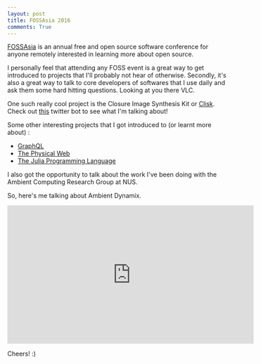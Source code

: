 ```yaml
---
layout: post
title: FOSSAsia 2016
comments: True
---
```


[FOSSAsia](http://2016.fossasia.org/) is an annual free and open source software conference for anyone remotely interested in learning more about open source. 

I personally feel that attending any FOSS event is a great way to get introduced to projects that I'll probably not hear of otherwise. Secondly, it's also a great way to talk to core developers of softwares that I use daily and ask them some hard hitting questions. Looking at you there VLC.   

One such really cool project is the Closure Image Synthesis Kit or [Clisk](https://github.com/mikera/clisk). Check out [this](https://twitter.com/tweegeemee) twitter bot to see what I'm talking about!  

Some other interesting projects that I got introduced to (or learnt more about) : 

* [GraphQL](https://github.com/facebook/graphql)
* [The Physical Web](https://github.com/google/physical-web)
* [The Julia Programming Language](https://github.com/JuliaLang/julia)


I also got the opportunity to talk about the work I've been doing with the Ambient Computing Research Group at NUS. 

So, here's me talking about Ambient Dynamix. 

<iframe width="560" height="315" src="https://www.youtube.com/embed/bkdhfeCTpJs" frameborder="0" allowfullscreen></iframe>

Cheers! :)


